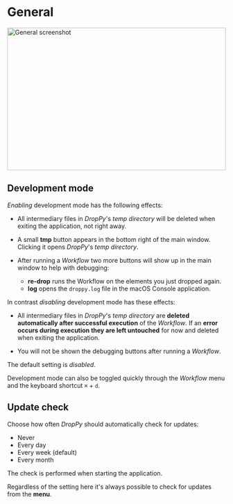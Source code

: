 # General

<img src="/images/preferences-general-screenshot.png" alt="General screenshot" style="display:block; max-width:846px; max-height:328px; width:100%; height:auto;">

## Development mode

*Enabling* development mode has the following effects:

- All intermediary files in *DropPy*'s *temp directory* will be deleted when exiting the application, not right away.

- A small **tmp** button appears in the bottom right of the main window. Clicking it opens *DropPy*'s *temp directory*.

- After running a *Workflow* two more buttons will show up in the main window to help with debugging:
    - **re-drop** runs the Workflow on the elements you just dropped again.
    - **log** opens the `droppy.log` file in the macOS Console application.

In contrast *disabling* development mode has these effects:

- All intermediary files in *DropPy*'s *temp directory* are **deleted automatically after successful execution** of the *Workflow*. If an **error occurs during execution they are left untouched** for now and deleted when exiting the application.

- You will not be shown the debugging buttons after running a *Workflow*.

The default setting is *disabled*.

Development mode can also be toggled quickly through the *Workflow* menu and the keyboard shortcut `⌘` + `d`.

## Update check

Choose how often *DropPy* should automatically check for updates:

- Never
- Every day
- Every week (default)
- Every month

The check is performed when starting the application.

Regardless of the setting here it's always possible to check for updates from the **menu**.
